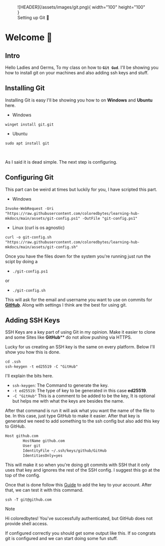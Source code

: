 <figure markdown="span">
![HEADER](/assets/images/git.png){ width="100" height="100" }
<figcaption>Setting up Git 🚀 </figcaption>
</figure>

# Welcome :wave:

## Intro

Hello Ladies and Germs, To my class on how to **`Git Gud`**. I'll be showing you how to install git on your machines and also adding ssh keys and stuff.

## Installing Git

Installing Git is easy I'll be showing you how to on **Windows** and **Ubuntu** here.

- Windows
```pwsh
winget install git.git
```

- Ubuntu

```shell
sudo apt install git
```
<br>

As I said it is dead simple. The next step is configuring.

## Configuring Git

This part can be weird at times but luckily for you, I have scripted this part.

- Windows
```pwsh
Invoke-WebRequest -Uri "https://raw.githubusercontent.com/coloredbytes/learning-hub-mkdocs/main/assets/git-config.ps1" -OutFile "git-config.ps1"
```
- Linux (curl is os agnostic)
```shell
curl -o git-config.sh "https://raw.githubusercontent.com/coloredbytes/learning-hub-mkdocs/main/assets/git-config.sh"
```

Once you have the files down for the system you're running just run the scipt by doing a

- `./git-config.ps1`

or

- `./git-config.sh`

This will ask for the email and username you want to use on commits for [**GitHub**](https://github.com/). Along with settings I think are the best for using git.

## Adding SSH Keys

SSH Keys are a key part of using Git in my opinion. Make it easier to clone and some Sites like **GitHub**** do not allow pushing via HTTPS.

Lucky for us creating an SSH key is the same on every platform. Below I'll show you how this is done.

```shell
cd .ssh
ssh-keygen -t ed25519 -C "GitHub"
```

I'll explain the bits here.

- `ssh-keygen`: The Command to generate the key.
- `-t ed25519`: The type of key to be generated in this case **ed25519**.
- `-C "GitHub"` This is a comment to be added to be the key, It is optional but helps me with what the keys are besides the name.

After that command is run it will ask what you want the name of the file to be. In this case, just type GitHub to make it easier. After that key is generated we need to add something to the ssh config but also add this key to GitHub.

```
Host github.com
        HostName github.com
        User git
        IdentityFile ~/.ssh/keys/github/GitHub
        IdentitiesOnly=yes
```
This will make it so when you're doing git commits with SSH that it only uses that key and ignores the rest of the SSH config. I suggest this go at the top of the config.

Once that is done follow this [Guide](https://docs.github.com/en/authentication/connecting-to-github-with-ssh/adding-a-new-ssh-key-to-your-github-account) to add the key to your account. After that, we can test it with this command.

```shell
ssh -T git@github.com
```
> [!NOTE]
> Hi coloredbytes! You've successfully authenticated, but GitHub does not provide shell access.

If configured correctly you should get some output like this. If so congrats git is configured and we can start doing some fun stuff.









